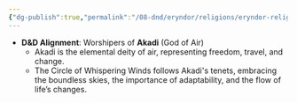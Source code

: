 ```yaml
---
{"dg-publish":true,"permalink":"/08-dnd/eryndor/religions/eryndor-religion-the-circle-of-whispering-winds/"}
---
```




- **D&D Alignment**: Worshipers of **Akadi** (God of Air)
    - Akadi is the elemental deity of air, representing freedom, travel, and change.
    - The Circle of Whispering Winds follows Akadi's tenets, embracing the boundless skies, the importance of adaptability, and the flow of life’s changes.